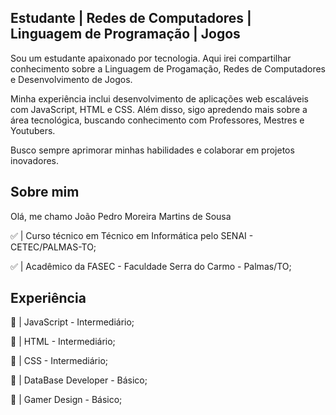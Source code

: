 ## Estudante | Redes de Computadores | Linguagem de Programação | Jogos

Sou um estudante apaixonado por tecnologia. Aqui irei compartilhar conhecimento sobre a Linguagem de Progamação, Redes de Computadores e Desenvolvimento de Jogos.

Minha experiência inclui desenvolvimento de aplicações web escaláveis com JavaScript, HTML e CSS. Além disso, sigo apredendo mais sobre a área tecnológica, buscando conhecimento com Professores, Mestres e Youtubers.

Busco sempre aprimorar minhas habilidades e colaborar em projetos inovadores.

## Sobre mim

Olá, me chamo João Pedro Moreira Martins de Sousa


✅ |   Curso técnico em Técnico em Informática pelo SENAI - CETEC/PALMAS-TO;

✅ |   Acadêmico da FASEC - Faculdade Serra do Carmo - Palmas/TO;  

## Experiência

🔸 |   JavaScript - Intermediário;

🔸 |   HTML - Intermediário;

🔸 |   CSS - Intermediário;

🔹 |   DataBase Developer - Básico;

🔹 |   Gamer Design - Básico;
